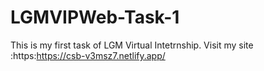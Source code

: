 # LGMVIPWeb-Task-1
This is my first task of LGM Virtual Intetrnship.
Visit my site :https:https://csb-v3msz7.netlify.app/
